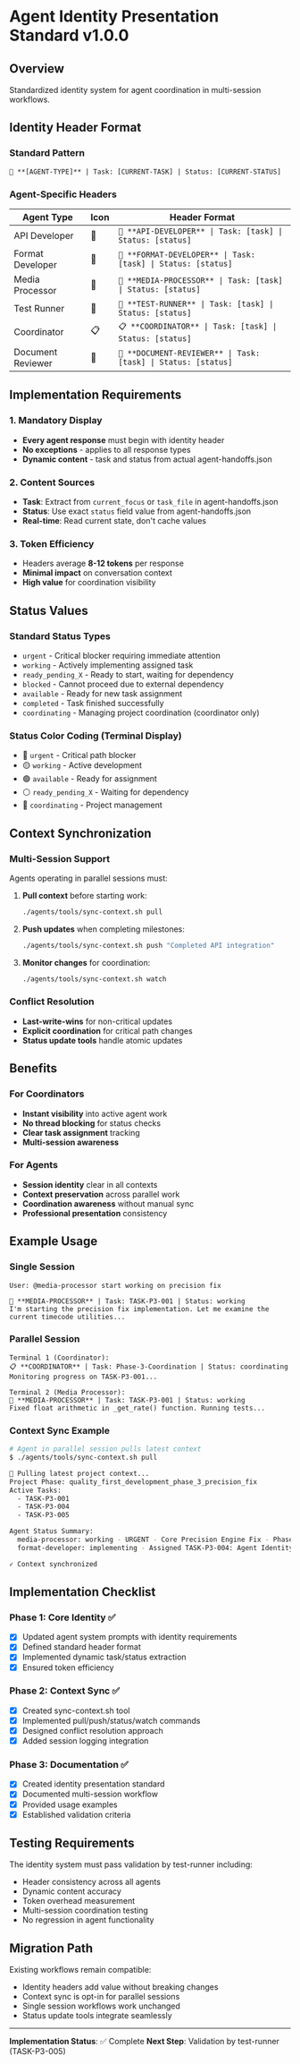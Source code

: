 # Agent Identity Presentation Standard v1.0.0

## Overview
Standardized identity system for agent coordination in multi-session workflows.

## Identity Header Format

### Standard Pattern
```
🎯 **[AGENT-TYPE]** | Task: [CURRENT-TASK] | Status: [CURRENT-STATUS]
```

### Agent-Specific Headers

| Agent Type | Icon | Header Format |
|------------|------|---------------|
| API Developer | 🔌 | `🔌 **API-DEVELOPER** \| Task: [task] \| Status: [status]` |
| Format Developer | 📝 | `📝 **FORMAT-DEVELOPER** \| Task: [task] \| Status: [status]` |
| Media Processor | 🎵 | `🎵 **MEDIA-PROCESSOR** \| Task: [task] \| Status: [status]` |
| Test Runner | 🧪 | `🧪 **TEST-RUNNER** \| Task: [task] \| Status: [status]` |
| Coordinator | 📋 | `📋 **COORDINATOR** \| Task: [task] \| Status: [status]` |
| Document Reviewer | 📖 | `📖 **DOCUMENT-REVIEWER** \| Task: [task] \| Status: [status]` |

## Implementation Requirements

### 1. Mandatory Display
- **Every agent response** must begin with identity header
- **No exceptions** - applies to all response types
- **Dynamic content** - task and status from actual agent-handoffs.json

### 2. Content Sources
- **Task**: Extract from `current_focus` or `task_file` in agent-handoffs.json
- **Status**: Use exact `status` field value from agent-handoffs.json
- **Real-time**: Read current state, don't cache values

### 3. Token Efficiency
- Headers average **8-12 tokens** per response
- **Minimal impact** on conversation context
- **High value** for coordination visibility

## Status Values

### Standard Status Types
- `urgent` - Critical blocker requiring immediate attention
- `working` - Actively implementing assigned task
- `ready_pending_X` - Ready to start, waiting for dependency
- `blocked` - Cannot proceed due to external dependency
- `available` - Ready for new task assignment
- `completed` - Task finished successfully
- `coordinating` - Managing project coordination (coordinator only)

### Status Color Coding (Terminal Display)
- 🔴 `urgent` - Critical path blocker
- 🟡 `working` - Active development
- 🟢 `available` - Ready for assignment
- ⚪ `ready_pending_X` - Waiting for dependency
- 🔵 `coordinating` - Project management

## Context Synchronization

### Multi-Session Support
Agents operating in parallel sessions must:

1. **Pull context** before starting work:
   ```bash
   ./agents/tools/sync-context.sh pull
   ```

2. **Push updates** when completing milestones:
   ```bash
   ./agents/tools/sync-context.sh push "Completed API integration"
   ```

3. **Monitor changes** for coordination:
   ```bash
   ./agents/tools/sync-context.sh watch
   ```

### Conflict Resolution
- **Last-write-wins** for non-critical updates
- **Explicit coordination** for critical path changes
- **Status update tools** handle atomic updates

## Benefits

### For Coordinators
- **Instant visibility** into active agent work
- **No thread blocking** for status checks
- **Clear task assignment** tracking
- **Multi-session awareness**

### For Agents
- **Session identity** clear in all contexts
- **Context preservation** across parallel work
- **Coordination awareness** without manual sync
- **Professional presentation** consistency

## Example Usage

### Single Session
```
User: @media-processor start working on precision fix

🎵 **MEDIA-PROCESSOR** | Task: TASK-P3-001 | Status: working
I'm starting the precision fix implementation. Let me examine the current timecode utilities...
```

### Parallel Session
```
Terminal 1 (Coordinator):
📋 **COORDINATOR** | Task: Phase-3-Coordination | Status: coordinating
Monitoring progress on TASK-P3-001...

Terminal 2 (Media Processor):
🎵 **MEDIA-PROCESSOR** | Task: TASK-P3-001 | Status: working
Fixed float arithmetic in _get_rate() function. Running tests...
```

### Context Sync Example
```bash
# Agent in parallel session pulls latest context
$ ./agents/tools/sync-context.sh pull

🔄 Pulling latest project context...
Project Phase: quality_first_development_phase_3_precision_fix
Active Tasks:
  - TASK-P3-001
  - TASK-P3-004
  - TASK-P3-005

Agent Status Summary:
  media-processor: working - URGENT - Core Precision Engine Fix - Phase 3.1
  format-developer: implementing - Assigned TASK-P3-004: Agent Identity System Implementation

✓ Context synchronized
```

## Implementation Checklist

### Phase 1: Core Identity ✅
- [x] Updated agent system prompts with identity requirements
- [x] Defined standard header format
- [x] Implemented dynamic task/status extraction
- [x] Ensured token efficiency

### Phase 2: Context Sync ✅
- [x] Created sync-context.sh tool
- [x] Implemented pull/push/status/watch commands
- [x] Designed conflict resolution approach
- [x] Added session logging integration

### Phase 3: Documentation ✅
- [x] Created identity presentation standard
- [x] Documented multi-session workflow
- [x] Provided usage examples
- [x] Established validation criteria

## Testing Requirements

The identity system must pass validation by test-runner including:
- Header consistency across all agents
- Dynamic content accuracy
- Token overhead measurement
- Multi-session coordination testing
- No regression in agent functionality

## Migration Path

Existing workflows remain compatible:
- Identity headers add value without breaking changes
- Context sync is opt-in for parallel sessions
- Single session workflows work unchanged
- Status update tools integrate seamlessly

---

**Implementation Status**: ✅ Complete
**Next Step**: Validation by test-runner (TASK-P3-005)

